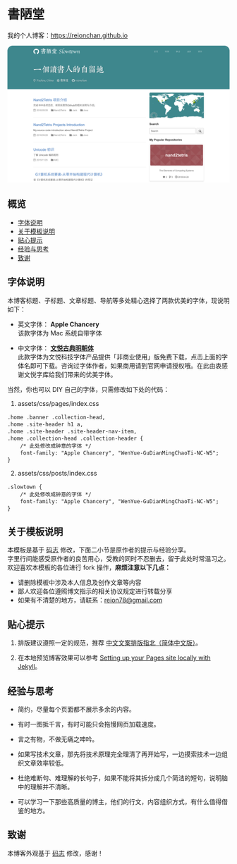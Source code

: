 # 書陋堂

我的个人博客：<https://reionchan.github.io>

<center>
    <a href="https://reionchan.github.io"><img src="images/blog/書陋堂-Slowtown.png" alt="書陋堂-Slowtown"  width="600"></a>
</center>
  

## 概览
<!-- vim-markdown-toc GFM -->
* [字体说明](#字体说明)
* [关于模板说明](#关于模板说明)
* [贴心提示](#贴心提示)
* [经验与思考](#经验与思考)
* [致谢](#致谢)

<!-- vim-markdown-toc -->

## 字体说明

本博客标题、子标题、文章标题、导航等多处精心选择了两款优美的字体，现说明如下：  

* 英文字体： **Apple Chancery**  
该款字体为 Mac 系统自带字体
  
* 中文字体： [**文悦古典明朝体**](http://wytype.com/typeface/WenYue-GuDianMingChaoTi)  
此款字体为文悦科技字体产品提供「非商业使用」版免费下载，点击上面的字体名即可下载。咨询过字体作者，如果商用请到官网申请授权哦。在此由衷感谢文悦字库给我们带来的优美字体。  
  
当然，你也可以 DIY 自己的字体，只需修改如下处的代码：
1. assets/css/pages/index.css

```
.home .banner .collection-head,
.home .site-header h1 a,
.home .site-header .site-header-nav-item,
.home .collection-head .collection-header {
    /* 此处修改成钟意的字体 */
    font-family: "Apple Chancery", "WenYue-GuDianMingChaoTi-NC-W5";
}
```
2. assets/css/posts/index.css

```
.slowtown {
    /* 此处修改成钟意的字体 */
    font-family: "Apple Chancery", "WenYue-GuDianMingChaoTi-NC-W5";
}
```

## 关于模板说明

本模板是基于 [码志](http://mazhuang.org/) 修改，下面二小节是原作者的提示与经验分享。  
字里行间能感受原作者的良苦用心，受教的同时不忍删去，留于此处时常温习之。  
欢迎喜欢本模板的各位进行 fork 操作，**麻烦注意以下几点：**  
  
* 请删除模板中涉及本人信息及创作文章等内容
* 鄙人欢迎各位遵照博文指示的相关协议规定进行转载分享
* 如果有不清楚的地方，请联系：reion78@gmail.com


## 贴心提示

1. 排版建议遵照一定的规范，推荐 [中文文案排版指北（简体中文版）][1]。

2. 在本地预览博客效果可以参考 [Setting up your Pages site locally with Jekyll][2]。

## 经验与思考

* 简约，尽量每个页面都不展示多余的内容。

* 有时一图抵千言，有时可能只会拖慢网页加载速度。

* 言之有物，不做无痛之呻吟。

* 如果写技术文章，那先将技术原理完全理清了再开始写，一边摸索技术一边组织文章效率较低。

* 杜绝难断句、难理解的长句子，如果不能将其拆分成几个简洁的短句，说明脑中的理解并不清晰。

* 可以学习一下那些高质量的博主，他们的行文，内容组织方式，有什么值得借鉴的地方。

## 致谢

本博客外观基于 [码志](http://mazhuang.org/) 修改，感谢！

[1]: https://github.com/mzlogin/chinese-copywriting-guidelines
[2]: https://help.github.com/articles/setting-up-your-pages-site-locally-with-jekyll/
